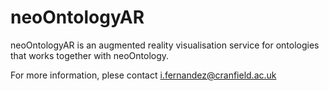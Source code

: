 # neoOntologyAR

neoOntologyAR is an augmented reality visualisation service for ontologies that works together with neoOntology.

For more information, plese contact i.fernandez@cranfield.ac.uk
